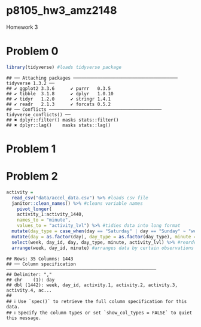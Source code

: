 p8105_hw3_amz2148
================

Homework 3

# Problem 0

``` r
library(tidyverse) #loads tidyverse package
```

    ## ── Attaching packages ─────────────────────────────────────── tidyverse 1.3.2 ──
    ## ✔ ggplot2 3.3.6      ✔ purrr   0.3.5 
    ## ✔ tibble  3.1.8      ✔ dplyr   1.0.10
    ## ✔ tidyr   1.2.0      ✔ stringr 1.4.1 
    ## ✔ readr   2.1.3      ✔ forcats 0.5.2 
    ## ── Conflicts ────────────────────────────────────────── tidyverse_conflicts() ──
    ## ✖ dplyr::filter() masks stats::filter()
    ## ✖ dplyr::lag()    masks stats::lag()

# Problem 1

# Problem 2

``` r
activity = 
  read_csv("data/accel_data.csv") %>% #loads csv file
  janitor::clean_names() %>% #cleans variable names
    pivot_longer(
    activity_1:activity_1440,
    names_to = "minute", 
    values_to = "activity_lvl") %>% #tidies data into long format
  mutate(day_type = case_when(day == "Saturday" | day == "Sunday" ~ "weekend", day != "Saturday" | day == "Sunday" ~ "weekday")) %>% #creates day_type variable
  mutate(day = as.factor(day), day_type = as.factor(day_type), minute = as.factor(minute)) %>% #converts character variables to factor
  select(week, day_id, day, day_type, minute, activity_lvl) %>% #reorders columns
  arrange(week, day_id, minute) #arranges data by certain observations
```

    ## Rows: 35 Columns: 1443
    ## ── Column specification ────────────────────────────────────────────────────────
    ## Delimiter: ","
    ## chr    (1): day
    ## dbl (1442): week, day_id, activity.1, activity.2, activity.3, activity.4, ac...
    ## 
    ## ℹ Use `spec()` to retrieve the full column specification for this data.
    ## ℹ Specify the column types or set `show_col_types = FALSE` to quiet this message.
